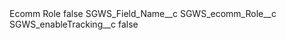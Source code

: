 <?xml version="1.0" encoding="UTF-8"?>
<CustomMetadata xmlns="http://soap.sforce.com/2006/04/metadata" xmlns:xsi="http://www.w3.org/2001/XMLSchema-instance" xmlns:xsd="http://www.w3.org/2001/XMLSchema">
    <label>Ecomm Role</label>
    <protected>false</protected>
    <values>
        <field>SGWS_Field_Name__c</field>
        <value xsi:type="xsd:string">SGWS_ecomm_Role__c</value>
    </values>
    <values>
        <field>SGWS_enableTracking__c</field>
        <value xsi:type="xsd:boolean">false</value>
    </values>
</CustomMetadata>
